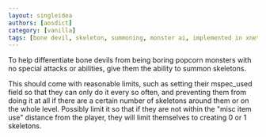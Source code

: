 ```yaml
---
layout: singleidea
authors: [aosdict]
category: [vanilla]
tags: [bone devil, skeleton, summoning, monster ai, implemented in xnethack]
---
```

To help differentiate bone devils from being boring popcorn monsters with no
special attacks or abilities, give them the ability to summon skeletons.

This should come with reasonable limits, such as setting their mspec_used field
so that they can only do it every so often, and preventing them from doing it
at all if there are a certain number of skeletons around them or on the whole
level. Possibly limit it so that if they are not within the "misc item use"
distance from the player, they will limit themselves to creating 0 or 1
skeletons.
